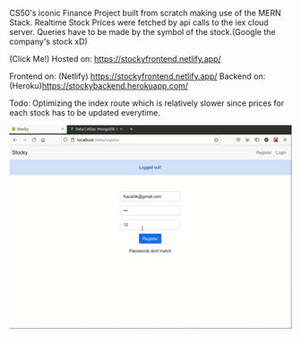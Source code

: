 CS50's iconic Finance Project built from scratch making use of the MERN Stack.
Realtime Stock Prices were fetched by api calls to the iex cloud server.
Queries have to be made by the symbol of the stock.(Google the company's stock xD)

(Click Me!)
Hosted on: https://stockyfrontend.netlify.app/

Frontend on: (Netlify) https://stockyfrontend.netlify.app/
Backend on: (Heroku)https://stockybackend.herokuapp.com/

Todo:
Optimizing the index route which is relatively slower since prices for each stock has to be updated everytime.

![Demo](Stocky.gif)